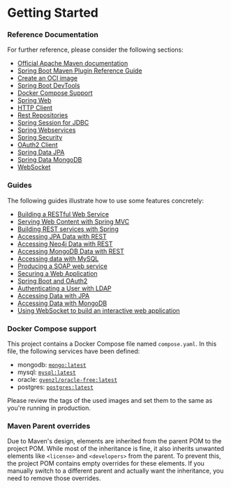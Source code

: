 # Getting Started

### Reference Documentation
For further reference, please consider the following sections:

* [Official Apache Maven documentation](https://maven.apache.org/guides/index.html)
* [Spring Boot Maven Plugin Reference Guide](https://docs.spring.io/spring-boot/4.0.0-M3/maven-plugin)
* [Create an OCI image](https://docs.spring.io/spring-boot/4.0.0-M3/maven-plugin/build-image.html)
* [Spring Boot DevTools](https://docs.spring.io/spring-boot/4.0.0-M3/reference/using/devtools.html)
* [Docker Compose Support](https://docs.spring.io/spring-boot/4.0.0-M3/reference/features/dev-services.html#features.dev-services.docker-compose)
* [Spring Web](https://docs.spring.io/spring-boot/4.0.0-M3/reference/web/servlet.html)
* [HTTP Client](https://docs.spring.io/spring-boot/4.0.0-M3/reference/io/rest-client.html#io.rest-client.restclient)
* [Rest Repositories](https://docs.spring.io/spring-boot/4.0.0-M3/how-to/data-access.html#howto.data-access.exposing-spring-data-repositories-as-rest)
* [Spring Session for JDBC](https://docs.spring.io/spring-session/reference/)
* [Spring Webservices](https://docs.spring.io/spring-boot/4.0.0-M3/reference/io/webservices.html)
* [Spring Security](https://docs.spring.io/spring-boot/4.0.0-M3/reference/web/spring-security.html)
* [OAuth2 Client](https://docs.spring.io/spring-boot/4.0.0-M3/reference/web/spring-security.html#web.security.oauth2.client)
* [Spring Data JPA](https://docs.spring.io/spring-boot/4.0.0-M3/reference/data/sql.html#data.sql.jpa-and-spring-data)
* [Spring Data MongoDB](https://docs.spring.io/spring-boot/4.0.0-M3/reference/data/nosql.html#data.nosql.mongodb)
* [WebSocket](https://docs.spring.io/spring-boot/4.0.0-M3/reference/messaging/websockets.html)

### Guides
The following guides illustrate how to use some features concretely:

* [Building a RESTful Web Service](https://spring.io/guides/gs/rest-service/)
* [Serving Web Content with Spring MVC](https://spring.io/guides/gs/serving-web-content/)
* [Building REST services with Spring](https://spring.io/guides/tutorials/rest/)
* [Accessing JPA Data with REST](https://spring.io/guides/gs/accessing-data-rest/)
* [Accessing Neo4j Data with REST](https://spring.io/guides/gs/accessing-neo4j-data-rest/)
* [Accessing MongoDB Data with REST](https://spring.io/guides/gs/accessing-mongodb-data-rest/)
* [Accessing data with MySQL](https://spring.io/guides/gs/accessing-data-mysql/)
* [Producing a SOAP web service](https://spring.io/guides/gs/producing-web-service/)
* [Securing a Web Application](https://spring.io/guides/gs/securing-web/)
* [Spring Boot and OAuth2](https://spring.io/guides/tutorials/spring-boot-oauth2/)
* [Authenticating a User with LDAP](https://spring.io/guides/gs/authenticating-ldap/)
* [Accessing Data with JPA](https://spring.io/guides/gs/accessing-data-jpa/)
* [Accessing Data with MongoDB](https://spring.io/guides/gs/accessing-data-mongodb/)
* [Using WebSocket to build an interactive web application](https://spring.io/guides/gs/messaging-stomp-websocket/)

### Docker Compose support
This project contains a Docker Compose file named `compose.yaml`.
In this file, the following services have been defined:

* mongodb: [`mongo:latest`](https://hub.docker.com/_/mongo)
* mysql: [`mysql:latest`](https://hub.docker.com/_/mysql)
* oracle: [`gvenzl/oracle-free:latest`](https://hub.docker.com/r/gvenzl/oracle-free)
* postgres: [`postgres:latest`](https://hub.docker.com/_/postgres)

Please review the tags of the used images and set them to the same as you're running in production.

### Maven Parent overrides

Due to Maven's design, elements are inherited from the parent POM to the project POM.
While most of the inheritance is fine, it also inherits unwanted elements like `<license>` and `<developers>` from the parent.
To prevent this, the project POM contains empty overrides for these elements.
If you manually switch to a different parent and actually want the inheritance, you need to remove those overrides.

